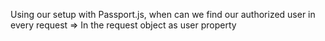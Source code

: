 Using our setup with Passport.js, when can we find our authorized user in every request
 => In the request object as user property